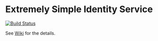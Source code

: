 # Extremely Simple Identity Service

[![Build Status](https://travis-ci.com/ssdlc-education/identity-service.svg?branch=master)](https://travis-ci.com/ssdlc-education/identity-service)

See [Wiki](https://github.com/ssdlc-education/identity-service/wiki) for the details.
